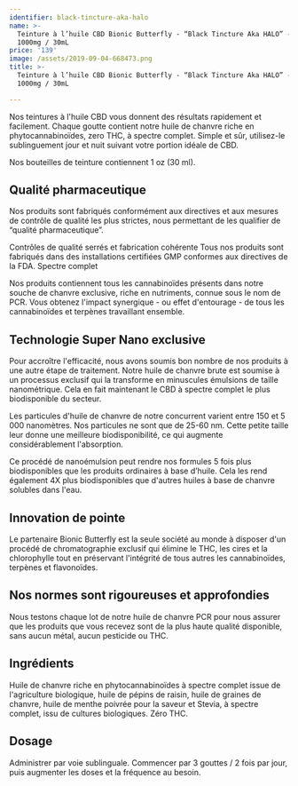 ```yaml
---
identifier: black-tincture-aka-halo
name: >-
  Teinture à l’huile CBD Bionic Butterfly - “Black Tincture Aka HALO” - CBD
  1000mg / 30mL
price: '139'
image: /assets/2019-09-04-668473.png
title: >-
  Teinture à l’huile CBD Bionic Butterfly - “Black Tincture Aka HALO” - CBD
  1000mg / 30mL

---
```

Nos teintures à l'huile CBD vous donnent des résultats rapidement et facilement. Chaque goutte contient notre huile de chanvre riche en phytocannabinoïdes, zero THC, à spectre complet. Simple et sûr, utilisez-le sublinguement jour et nuit suivant votre portion idéale de CBD.

<!-- more -->

Nos bouteilles de teinture contiennent 1 oz (30 ml).

## Qualité pharmaceutique

Nos produits sont fabriqués conformément aux directives et aux mesures de contrôle de qualité les plus strictes, nous permettant de les qualifier de “qualité pharmaceutique”.

Contrôles de qualité serrés et fabrication cohérente
Tous nos produits sont fabriqués dans des installations certifiées GMP conformes aux directives de la FDA.
Spectre complet

Nos produits contiennent tous les cannabinoïdes présents dans notre souche de chanvre exclusive, riche en nutriments, connue sous le nom de PCR. Vous obtenez l'impact synergique - ou effet d'entourage - de tous les cannabinoïdes et terpènes travaillant ensemble.

## Technologie Super Nano exclusive

Pour accroître l'efficacité, nous avons soumis bon nombre de nos produits à une autre étape de traitement. Notre huile de chanvre brute est soumise à un processus exclusif qui la transforme en minuscules émulsions de taille nanométrique. Cela en fait maintenant le CBD à spectre complet le plus biodisponible du secteur.

Les particules d'huile de chanvre de notre concurrent varient entre 150 et 5 000 nanomètres. Nos particules ne sont que de 25-60 nm. Cette petite taille leur donne une meilleure biodisponibilité, ce qui augmente considérablement l'absorption.

Ce procédé de nanoémulsion peut rendre nos formules 5 fois plus biodisponibles que les produits ordinaires à base d’huile. Cela les rend également 4X plus biodisponibles que d'autres huiles à base de chanvre solubles dans l'eau.

## Innovation de pointe

Le partenaire Bionic Butterfly est la seule société au monde à disposer d'un procédé de chromatographie exclusif qui élimine le THC, les cires et la chlorophylle tout en préservant l'intégrité de tous autres les cannabinoïdes, terpènes et flavonoïdes.

## Nos normes sont rigoureuses et approfondies

Nous testons chaque lot de notre huile de chanvre PCR pour nous assurer que les produits que vous recevez sont de la plus haute qualité disponible, sans aucun métal, aucun pesticide ou THC.

## Ingrédients

Huile de chanvre riche en phytocannabinoïdes à spectre complet issue de l'agriculture biologique, huile de pépins de raisin, huile de graines de chanvre, huile de menthe poivrée pour la saveur et Stevia, à spectre complet, issu de cultures biologiques. Zéro THC.

## Dosage 

Administrer par voie sublinguale. Commencer par 3 gouttes / 2 fois par jour, puis augmenter les doses et la fréquence au besoin.

